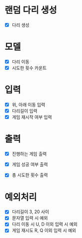 # 랜덤 다리 생성 
- [x] 다리 생성 

# 모델 
- [x] 다리 이동 
- [x] 시도한 횟수 카운트 

# 입력 
- [x] 위, 아래 이동 입력 
- [x] 다리길이 입력 
- [x] 게임 재시작 여부 입력 

# 출력 
- [x] 진행하는 게임 출력 
- [x] 게임 성공 여부 출력
- [x] 총 시도한 횟수 출력 




# 예외처리 
- [x] 다리길이  3, 20 사이
- [x] 문자열 입력 시 예외
- [x] 다리 이동 시 U, D 이외 입력 시 예외 
- [x] 게임 재시도 R, Q 이외 입력 시 예외 